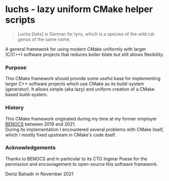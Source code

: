 # luchs - lazy uniform CMake helper scripts

> Luchs [lʊks] is German for lynx, which is a species of the wild cat genus of the same name.

A general framework for using modern CMake uniformly with larger (C/C++) software projects that
reduces boiler-blate but still allows flexibility.

### Purpose

This CMake framework should provide some useful base for implementing larger C++ software projects
which use CMake as its build-system (generator). It allows simple (aka lazy) and uniform creation
of a CMake based build-system.

### History

This CMake framework originated during my time at my former employer [BENOCS](https://www.benocs.com)
between 2019 and 2021.  
During its implementation I encountered several problems with CMake itself, which I mostly fixed
upstream in CMake's code itself.

### Acknowledgements

Thanks to BENOCS and in particular to its CTO Ingmar Poese for the permission and encouragement to
open-source this software framework.

Deniz Bahadir in November 2021
